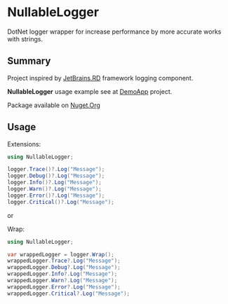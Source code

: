 # NullableLogger
DotNet logger wrapper for increase performance by more accurate works with strings.

## Summary
Project inspired by [JetBrains.RD](https://github.com/JetBrains/rd/tree/master/rd-net/Lifetimes/Diagnostics) framework logging component.

**NullableLogger** usage example see at [DemoApp](/Demo/DemoApp) project.

Package available on [Nuget.Org](https://www.nuget.org/packages/NullableLogger/) 

## Usage
Extensions:

```c#
using NullableLogger;

logger.Trace()?.Log("Message");
logger.Debug()?.Log("Message");
logger.Info()?.Log("Message");
logger.Warn()?.Log("Message");
logger.Error()?.Log("Message");
logger.Critical()?.Log("Message");
```

or 

Wrap:

```c#
using NullableLogger;

var wrappedLogger = logger.Wrap();
wrappedLogger.Trace?.Log("Message");
wrappedLogger.Debug?.Log("Message");
wrappedLogger.Info?.Log("Message");
wrappedLogger.Warn?.Log("Message");
wrappedLogger.Error?.Log("Message");
wrappedLogger.Critical?.Log("Message");
```
